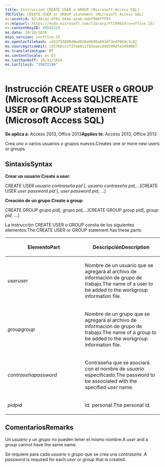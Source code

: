 ```yaml
---
title: Instrucción CREATE USER o GROUP (Microsoft Access SQL)
TOCTitle: CREATE USER or GROUP statement (Microsoft Access SQL)
ms:assetid: 62148ce2-0f81-944e-a1ab-edef990fff9f
ms:mtpsurl: https://msdn.microsoft.com/library/Ff194914(v=office.15)
ms:contentKeyID: 48545229
ms.date: 10/18/2018
mtps_version: v=office.15
ms.openlocfilehash: cd33755800d0ed820a9690a6910f3edf064c3c82
ms.sourcegitcommit: c557bbcccf37a6011f89aae1ddd399dfe549d087
ms.translationtype: MT
ms.contentlocale: es-ES
ms.lasthandoff: 10/31/2018
ms.locfileid: "25872196"
---
```

# <a name="create-user-or-group-statement-microsoft-access-sql"></a><span data-ttu-id="c6ed5-102">Instrucción CREATE USER o GROUP (Microsoft Access SQL)</span><span class="sxs-lookup"><span data-stu-id="c6ed5-102">CREATE USER or GROUP statement (Microsoft Access SQL)</span></span>

<span data-ttu-id="c6ed5-103">**Se aplica a**: Access 2013, Office 2013</span><span class="sxs-lookup"><span data-stu-id="c6ed5-103">**Applies to**: Access 2013, Office 2013</span></span>

<span data-ttu-id="c6ed5-104">Crea uno o varios usuarios o grupos nuevos.</span><span class="sxs-lookup"><span data-stu-id="c6ed5-104">Creates one or more new users or groups.</span></span>

## <a name="syntax"></a><span data-ttu-id="c6ed5-105">Sintaxis</span><span class="sxs-lookup"><span data-stu-id="c6ed5-105">Syntax</span></span>

<span data-ttu-id="c6ed5-106">**Crear un usuario**:</span><span class="sxs-lookup"><span data-stu-id="c6ed5-106">**Create a user**:</span></span>

<span data-ttu-id="c6ed5-107">CREATE USER *usuario* *contraseña pid* \[, *usuario* *contraseña pid*,...\]</span><span class="sxs-lookup"><span data-stu-id="c6ed5-107">CREATE USER *user* *password pid* \[, *user* *password pid*, …\]</span></span>

<span data-ttu-id="c6ed5-108">**Creación de un grupo**:</span><span class="sxs-lookup"><span data-stu-id="c6ed5-108">**Create a group**:</span></span>

<span data-ttu-id="c6ed5-109">CREATE GROUP *grupo* *pid*\[, *grupo* *pid*,...\]</span><span class="sxs-lookup"><span data-stu-id="c6ed5-109">CREATE GROUP *group* *pid*\[, *group* *pid*, …\]</span></span>

<span data-ttu-id="c6ed5-110">La instrucción CREATE USER o GROUP consta de los siguientes elementos:</span><span class="sxs-lookup"><span data-stu-id="c6ed5-110">The CREATE USER or GROUP statement has these parts:</span></span>

<table>
<colgroup>
<col style="width: 50%" />
<col style="width: 50%" />
</colgroup>
<thead>
<tr class="header">
<th><p><span data-ttu-id="c6ed5-111">Elemento</span><span class="sxs-lookup"><span data-stu-id="c6ed5-111">Part</span></span></p></th>
<th><p><span data-ttu-id="c6ed5-112">Descripción</span><span class="sxs-lookup"><span data-stu-id="c6ed5-112">Description</span></span></p></th>
</tr>
</thead>
<tbody>
<tr class="odd">
<td><p><span data-ttu-id="c6ed5-113"><em>user</em></span><span class="sxs-lookup"><span data-stu-id="c6ed5-113"><em>user</em></span></span></p></td>
<td><p><span data-ttu-id="c6ed5-114">Nombre de un usuario que se agregará al archivo de información de grupo de trabajo.</span><span class="sxs-lookup"><span data-stu-id="c6ed5-114">The name of a user to be added to the workgroup information file.</span></span></p></td>
</tr>
<tr class="even">
<td><p><span data-ttu-id="c6ed5-115"><em>group</em></span><span class="sxs-lookup"><span data-stu-id="c6ed5-115"><em>group</em></span></span></p></td>
<td><p><span data-ttu-id="c6ed5-116">Nombre de un grupo que se agregará al archivo de información de grupo de trabajo.</span><span class="sxs-lookup"><span data-stu-id="c6ed5-116">The name of a group to be added to the workgroup information file.</span></span></p></td>
</tr>
<tr class="odd">
<td><p><span data-ttu-id="c6ed5-117"><em>contraseña</em></span><span class="sxs-lookup"><span data-stu-id="c6ed5-117"><em>password</em></span></span></p></td>
<td><p><span data-ttu-id="c6ed5-118">Contraseña que se asociará con el nombre de <em>usuario</em> especificado.</span><span class="sxs-lookup"><span data-stu-id="c6ed5-118">The password to be associated with the specified <em>user</em> name.</span></span></p></td>
</tr>
<tr class="even">
<td><p><span data-ttu-id="c6ed5-119"><em>pid</em></span><span class="sxs-lookup"><span data-stu-id="c6ed5-119"><em>pid</em></span></span></p></td>
<td><p><span data-ttu-id="c6ed5-120">Id. personal.</span><span class="sxs-lookup"><span data-stu-id="c6ed5-120">The personal id.</span></span></p></td>
</tr>
</tbody>
</table>


## <a name="remarks"></a><span data-ttu-id="c6ed5-121">Comentarios</span><span class="sxs-lookup"><span data-stu-id="c6ed5-121">Remarks</span></span>

<span data-ttu-id="c6ed5-122">Un *usuario* y un *grupo* no pueden tener el mismo nombre.</span><span class="sxs-lookup"><span data-stu-id="c6ed5-122">A *user* and a *group* cannot have the same name.</span></span>

<span data-ttu-id="c6ed5-123">Se requiere para cada *usuario* o *grupo* que se crea una *contraseña* .</span><span class="sxs-lookup"><span data-stu-id="c6ed5-123">A *password* is required for each *user* or *group* that is created.</span></span>


